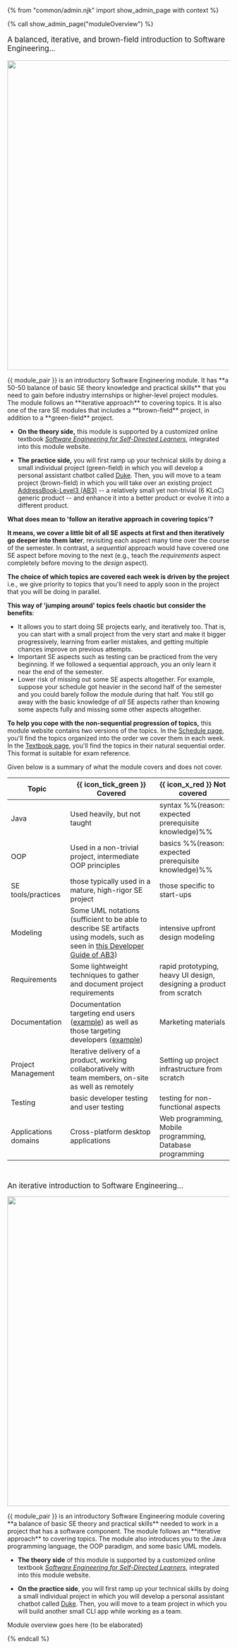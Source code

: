 {% from "common/admin.njk" import show_admin_page with context %}

{% call show_admin_page("moduleOverview") %} 
<div id="main">

<include src="weeklySchedule.md#fully-online" />
<!-- =============================================================================== -->
<span tags="m--cs2103">
<big><p class="lead text-secondary">A balanced, iterative, and brown-field introduction to Software Engineering...</p></big>

<img src="{{baseUrl}}/images/growingPlant.png" width="700">

<p class="lead"><md>{{ module_pair }} is an introductory Software Engineering module. It has **a 50-50 balance of basic SE theory knowledge and practical skills** that you need to gain before industry internships or <tooltip content="e.g., CS3203, CS3216/7, CS3281&2, etc.">higher-level project modules</tooltip>. The module follows an <tooltip content="going through SE topics several times while increasing depth, as opposed to going through topics sequentially">**iterative approach**</tooltip> to covering topics. It is also one of the rare SE modules that includes a <tooltip content="i.e., working in an existing project">**brown-field** project</tooltip>, in addition to a <tooltip content="i.e., a project that is started from scratch">**green-field** project</tooltip>.</md></p>


* **On the theory side,** this module is supported by a customized online textbook [_Software Engineering for Self-Directed Learners_](../se-book-adapted/index.html), integrated into this module website.

* **The practice side,** you will first ramp up your technical skills by doing a small individual project (green-field) in which you will develop a personal assistant chatbot called [Duke](../se-book-adapted/projectDuke/index.html). Then, you will move to a team project (brown-field) in which you will take over an existing project [AddressBook-Level3 (AB3)](https://se-edu.github.io/addressbook-level3/) -- a relatively small yet non-trivial (6 KLoC) generic product -- and enhance it into a better product or evolve it into a different product.

<div id="meaning-of-iterative-topics">

<box>

****What does mean to 'follow an iterative approach in covering topics'?****

**It means, we cover a little bit of <tooltip content="i.e., requirements, design, testing, project management, ...">all SE aspects</tooltip> at first and then iteratively go deeper into them later**, revisiting each aspect many time over the course of the semester. In contrast, a _sequential_ approach would have covered one SE aspect before moving to the next (e.g., teach the _requirements_ aspect completely before moving to the _design_ aspect).

**The choice of which topics are covered each week is driven by the project** i.e., we give priority to topics that you'll need to apply soon in the project that you will be doing in parallel.

**This way of 'jumping around' topics feels chaotic but consider the benefits**:
* It allows you to start doing SE projects early, and iteratively too. That is, you can start with a small project from the very start and make it bigger progressively, learning from earlier mistakes, and getting multiple chances improve on previous attempts.
* Important SE aspects such as testing can be practiced from the very beginning. If we followed a sequential approach, you an only learn it near the end of the semester.
* Lower risk of missing out some SE aspects altogether. For example, suppose your schedule got heavier in the second half of the semester and you could barely follow the module during that half. You still go away with the basic knowledge of _all_ SE aspects rather than knowing some aspects fully and missing some other aspects altogether.

**To help you cope with the non-sequential progression of topics,** this module website contains two versions of the topics. In the [Schedule page](../schedule/index.html), you'll find the topics organized into the order we cover them in each week. In the [Textbook page](../se-book-adapted/index.html), you'll find the topics in their natural sequential order. This format is suitable for exam reference.
</box>

</div>

Given below is a summary of what the module covers and does not cover.

Topic | {{ icon_tick_green }} Covered | {{ icon_x_red }} Not covered
------|---------|------------
Java | Used heavily, but not taught | syntax %%(reason: expected prerequisite knowledge)%%
OOP | Used in a non-trivial project, <tooltip content="e.g., Single Responsibility Principle, Open-Closed Principle">intermediate OOP principles</tooltip> | basics %%(reason: expected prerequisite knowledge)%%
SE tools/practices | <tooltip content="e.g., revision control, continuous integration, practices, test automation, code reviews, pull requests">those typically used in a mature, high-rigor SE project</tooltip> | those specific to start-ups</md></td>
Modeling | <tooltip content="e.g., class diagrams, sequence diagrams, activity diagrams">Some UML notations</tooltip> (sufficient to be able to describe SE artifacts using models, such as seen in [this Developer Guide of AB3](https://se-edu.github.io/addressbook-level3/DeveloperGuide.html#design)) | intensive <tooltip content="creating detailed UML models before starting to code">upfront design modeling</tooltip>
Requirements | <tooltip content="e.g., user stories, use cases">Some lightweight techniques</tooltip> to gather and document project requirements | rapid prototyping, heavy UI design, designing a product from scratch
Documentation | Documentation targeting end users ([example](https://se-edu.github.io/addressbook-level3/UserGuide.html)) as well as those targeting developers ([example](https://se-edu.github.io/addressbook-level3/DeveloperGuide.html)) | Marketing materials
Project Management | Iterative delivery of a product, working collaboratively with team members, on-site as well as remotely | Setting up project infrastructure from scratch
Testing | <tooltip content="e.g., automated unit/integration/system testing">basic developer testing</tooltip> and <tooltip content="e.g., acceptance testing">user testing</tooltip> | <tooltip content="e.g., security testing, performance testing, usability testing">testing for non-functional aspects</tooltip>
Applications domains | Cross-platform desktop applications | Web programming, Mobile programming, Database programming

<br>
<panel src="appendixC-faq.md#admin-faq-tVsNonT" header="Admin {{ icon_embedding }} **FAQ: What are the differences between {{ module }} and {{ module }}T?**" class="embedding" minimized />
</span>
<!-- =============================================================================== -->
<span tags="m--cs2113">

<big><p class="lead text-secondary">An iterative introduction to Software Engineering...</p></big>

<img src="{{baseUrl}}/images/growingPlant.png" width="700">

<p class="lead"><md>{{ module_pair }} is an introductory Software Engineering module covering **a balance of basic SE theory and practical skills** needed to work in a project that has a software component. The module follows an <tooltip content="going through SE topics several times while increasing depth, as opposed to going through topics sequentially">**iterative approach**</tooltip> to covering topics. The module also introduces you to the Java programming language, the OOP paradigm, and some basic UML models.</md></p>

* **The theory side** of this module is supported by a customized online textbook [_Software Engineering for Self-Directed Learners_](../se-book-adapted/index.html), integrated into this module website.

* **On the practice side**, you will first ramp up your technical skills by doing a small individual project in which you will develop a personal assistant chatbot called [Duke](../se-book-adapted/projectDuke/index.html). Then, you will move to a team project in which you will build another small <tooltip content="Comman Line Interface">CLI</tooltip> app while working as a team.

<panel src="appendixC-faq.md#admin-faq-tVsNonT" header="Admin {{ icon_embedding }} **FAQ: What are the differences between {{ module }} and {{ module }}T?**" class="embedding" minimized />
</span>
<!-- =============================================================================== -->
<span tags="m--tic4001">
Module overview goes here {to be elaborated}
</span>



</div>

{% endcall %}
